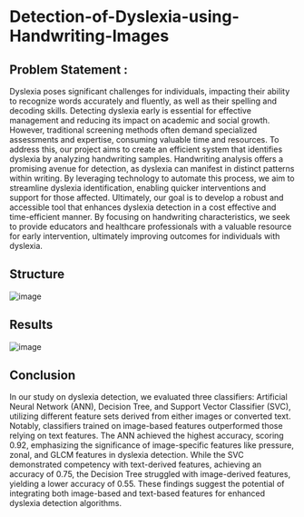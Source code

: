 # Detection-of-Dyslexia-using-Handwriting-Images
## Problem Statement :  
  Dyslexia poses significant challenges for individuals, impacting their ability to recognize words accurately 
  and fluently, as well as their spelling and decoding skills. Detecting dyslexia early is essential for effective 
  management and reducing its impact on academic and social growth. However, traditional screening 
  methods often demand specialized assessments and expertise, consuming valuable time and resources. 
  To address this, our project aims to create an efficient system that identifies dyslexia by analyzing 
  handwriting samples. Handwriting analysis offers a promising avenue for detection, as dyslexia can 
  manifest in distinct patterns within writing. By leveraging technology to automate this process, we aim 
  to streamline dyslexia identification, enabling quicker interventions and support for those affected. 
  Ultimately, our goal is to develop a robust and accessible tool that enhances dyslexia detection in a cost
  effective and time-efficient manner. By focusing on handwriting characteristics, we seek to provide 
  educators and healthcare professionals with a valuable resource for early intervention, ultimately 
  improving outcomes for individuals with dyslexia. 

## Structure
![image](https://github.com/user-attachments/assets/fef4ae15-f9c1-4bf1-a1bc-59a46aea45fa)

## Results
![image](https://github.com/user-attachments/assets/5bffd2f5-d89e-4385-88ad-28e15b7d2fe6)

## Conclusion 
  In our study on dyslexia detection, we evaluated three classifiers: Artificial Neural Network (ANN), 
  Decision Tree, and Support Vector Classifier (SVC), utilizing different feature sets derived from either 
  images or converted text. Notably, classifiers trained on image-based features outperformed those 
  relying on text features. The ANN achieved the highest accuracy, scoring 0.92, emphasizing the 
  significance of image-specific features like pressure, zonal, and GLCM features in dyslexia detection. 
  While the SVC demonstrated competency with text-derived features, achieving an accuracy of 0.75, the 
  Decision Tree struggled with image-derived features, yielding a lower accuracy of 0.55. These findings 
  suggest the potential of integrating both image-based and text-based features for enhanced dyslexia 
  detection algorithms.

